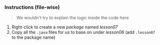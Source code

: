 ### Instructions (file-wise)

> We wouldn't try to explain the logic inside the code here

1. Right-click to create a new *package* named *lesson07*
2. Copy all the `.java` files for us to base on under *lesson06* (add `.lesson07` to the package name)